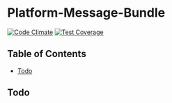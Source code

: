 # Platform-Message-Bundle

[![Code Climate](https://codeclimate.com/github/DigitalState/Platform-Message-Bundle/badges/gpa.svg)](https://codeclimate.com/github/DigitalState/Platform-Message-Bundle)
[![Test Coverage](https://codeclimate.com/github/DigitalState/Platform-Message-Bundle/badges/coverage.svg)](https://codeclimate.com/github/DigitalState/Platform-Message-Bundle/coverage)

## Table of Contents

- [Todo](#todo)


## Todo

